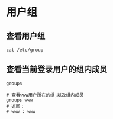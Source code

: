 # 用户组

## 查看用户组

```shell
cat /etc/group
```

## 查看当前登录用户的组内成员

```shell
groups

# 查看www用户所在的组,以及组内成员
groups www
# 返回：
# www : www
```